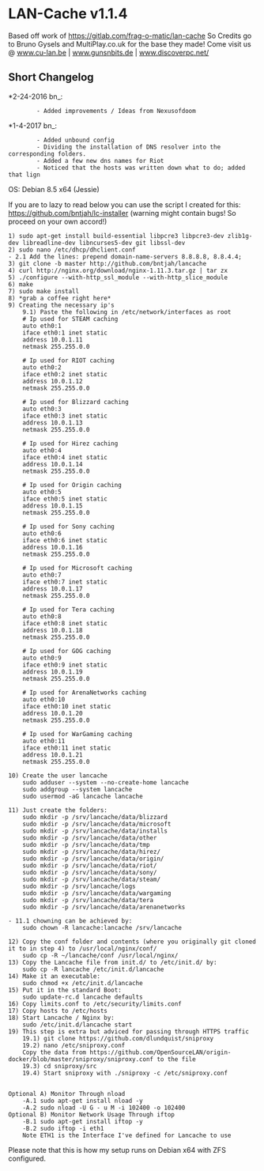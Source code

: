 LAN-Cache v1.1.4
==============

Based off work of https://gitlab.com/frag-o-matic/lan-cache
So Credits go to Bruno Gysels and MultiPlay.co.uk for the base they made!
Come visit us @ www.cu-lan.be | www.gunsnbits.de | www.discoverpc.net/

## Short Changelog
*2-24-2016 bn_:

			- Added improvements / Ideas from Nexusofdoom

*1-4-2017 bn_: 

			- Added unbound config
			- Dividing the installation of DNS resolver into the corresponding folders. 
			- Added a few new dns names for Riot
			- Noticed that the hosts was written down what to do; added that lign

OS: Debian 8.5 x64 (Jessie)

If you are to lazy to read below you can use the script I created for this: https://github.com/bntjah/lc-installer (warning might contain bugs! So proceed on your own accord!)

	1) sudo apt-get install build-essential libpcre3 libpcre3-dev zlib1g-dev libreadline-dev libncurses5-dev git libssl-dev
	2) sudo nano /etc/dhcp/dhclient.conf
	- 2.1 Add the lines: prepend domain-name-servers 8.8.8.8, 8.8.4.4;
	3) git clone -b master http://github.com/bntjah/lancache
	4) curl http://nginx.org/download/nginx-1.11.3.tar.gz | tar zx
	5) ./configure --with-http_ssl_module --with-http_slice_module
	6) make
	7) sudo make install
	8) *grab a coffee right here*
	9) Creating the necessary ip's
		9.1) Paste the following in /etc/network/interfaces as root
		# Ip used for STEAM caching
		auto eth0:1
		iface eth0:1 inet static
		address 10.0.1.11
		netmask 255.255.0.0
		
		# Ip used for RIOT caching
		auto eth0:2
		iface eth0:2 inet static
		address 10.0.1.12
		netmask 255.255.0.0
		
		# Ip used for Blizzard caching
		auto eth0:3
		iface eth0:3 inet static
		address 10.0.1.13
		netmask 255.255.0.0
		
		# Ip used for Hirez caching
		auto eth0:4
		iface eth0:4 inet static
		address 10.0.1.14
		netmask 255.255.0.0

		# Ip used for Origin caching	
		auto eth0:5
		iface eth0:5 inet static
		address 10.0.1.15
		netmask 255.255.0.0
		
		# Ip used for Sony caching
		auto eth0:6
		iface eth0:6 inet static
		address 10.0.1.16
		netmask 255.255.0.0
		
		# Ip used for Microsoft caching
		auto eth0:7
		iface eth0:7 inet static
		address 10.0.1.17
		netmask 255.255.0.0
		
		# Ip used for Tera caching
		auto eth0:8
		iface eth0:8 inet static
		address 10.0.1.18
		netmask 255.255.0.0

		# Ip used for GOG caching
		auto eth0:9
		iface eth0:9 inet static
		address 10.0.1.19
		netmask 255.255.0.0

		# Ip used for ArenaNetworks caching
		auto eth0:10
		iface eth0:10 inet static
		address 10.0.1.20
		netmask 255.255.0.0

		# Ip used for WarGaming caching
		auto eth0:11
		iface eth0:11 inet static
		address 10.0.1.21
		netmask 255.255.0.0

	10) Create the user lancache
		sudo adduser --system --no-create-home lancache
		sudo addgroup --system lancache
		sudo usermod -aG lancache lancache
	
	11) Just create the folders:
		sudo mkdir -p /srv/lancache/data/blizzard
		sudo mkdir -p /srv/lancache/data/microsoft
		sudo mkdir -p /srv/lancache/data/installs
		sudo mkdir -p /srv/lancache/data/other
		sudo mkdir -p /srv/lancache/data/tmp
		sudo mkdir -p /srv/lancache/data/hirez/
		sudo mkdir -p /srv/lancache/data/origin/
		sudo mkdir -p /srv/lancache/data/riot/
		sudo mkdir -p /srv/lancache/data/sony/
		sudo mkdir -p /srv/lancache/data/steam/
		sudo mkdir -p /srv/lancache/logs
		sudo mkdir -p /srv/lancache/data/wargaming
		sudo mkdir -p /srv/lancache/data/tera
		sudo mkdir -p /srv/lancache/data/arenanetworks
		
	- 11.1 chowning can be achieved by: 
		sudo chown -R lancache:lancache /srv/lancache

	12) Copy the conf folder and contents (where you originally git cloned it to in step 4) to /usr/local/nginx/conf/
		sudo cp -R ~/lancache/conf /usr/local/nginx/
	13) Copy the Lancache file from init.d/ to /etc/init.d/ by:
		sudo cp -R lancache /etc/init.d/lancache
	14) Make it an executable:
		sudo chmod +x /etc/init.d/lancache
	15) Put it in the standard Boot:
		sudo update-rc.d lancache defaults
	16) Copy limits.conf to /etc/security/limits.conf 
	17) Copy hosts to /etc/hosts
	18) Start Lancache / Nginx by:
		sudo /etc/init.d/lancache start
	19) This step is extra but adviced for passing through HTTPS traffic
		19.1) git clone https://github.com/dlundquist/sniproxy
		19.2) nano /etc/sniproxy.conf
		Copy the data from https://github.com/OpenSourceLAN/origin-docker/blob/master/sniproxy/sniproxy.conf to the file
		19.3) cd sniproxy/src
		19.4) Start sniproxy with ./sniproxy -c /etc/sniproxy.conf
		

	Optional A) Monitor Through nload
		-A.1 sudo apt-get install nload -y
		-A.2 sudo nload -U G - u M -i 102400 -o 102400
	Optional B) Monitor Network Usage Through iftop
		-B.1 sudo apt-get install iftop -y
		-B.2 sudo iftop -i eth1
		Note ETH1 is the Interface I've defined for Lancache to use
		
Please note that this is how my setup runs on Debian x64 with ZFS configured.
